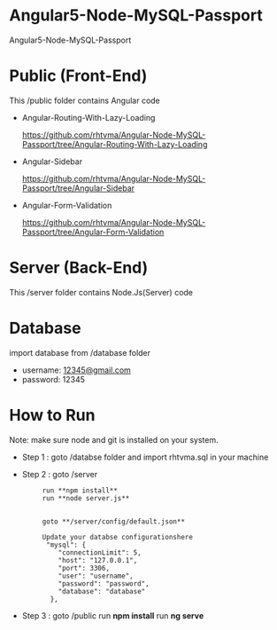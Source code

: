 # Angular5-Node-MySQL-Passport
Angular5-Node-MySQL-Passport

# Public (Front-End)

This /public folder contains Angular code 

* Angular-Routing-With-Lazy-Loading 

  https://github.com/rhtvma/Angular-Node-MySQL-Passport/tree/Angular-Routing-With-Lazy-Loading


* Angular-Sidebar 

  https://github.com/rhtvma/Angular-Node-MySQL-Passport/tree/Angular-Sidebar

* Angular-Form-Validation 

  https://github.com/rhtvma/Angular-Node-MySQL-Passport/tree/Angular-Form-Validation


# Server (Back-End)

This /server folder contains Node.Js(Server) code 


# Database

import database from /database folder

 * username: 12345@gmail.com
 * password: 12345
 
 
 
 
 # How to Run
 
   Note: make sure node and git is installed on your system.
     
   * Step 1 : goto /databse folder and import rhtvma.sql in your machine
   
   
   * Step 2 : goto /server 
              
              run **npm install** 
              run **node server.js**
              
              
              goto **/server/config/default.json**
              
              Update your databse configurationshere
               "mysql": {
                  "connectionLimit": 5,
                  "host": "127.0.0.1",
                  "port": 3306,
                  "user": "username",
                  "password": "password",
                  "database": "database"
                },

   * Step 3 : goto /public 
              run **npm install**
              run **ng serve**

 
 
 
 
 
 
 
 
 
 
 
 
 
